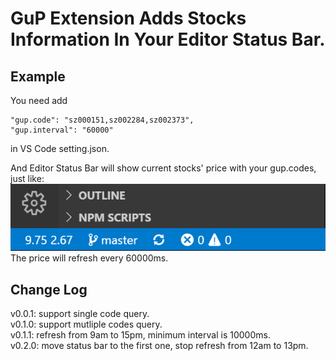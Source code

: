 # GuP Extension Adds Stocks Information In Your Editor Status Bar.
## Example
You need add  
```
"gup.code": "sz000151,sz002284,sz002373",  
"gup.interval": "60000"  
```
in VS Code setting.json.  

And Editor Status Bar will show current stocks' price with your gup.codes, just like:  
![图例](./example.png)  
The price will refresh every 60000ms.  

## Change Log
v0.0.1: support single code query.  
v0.1.0: support mutliple codes query.  
v0.1.1: refresh from 9am to 15pm, minimum interval is 10000ms.  
v0.2.0: move status bar to the first one, stop refresh from 12am to 13pm.  
